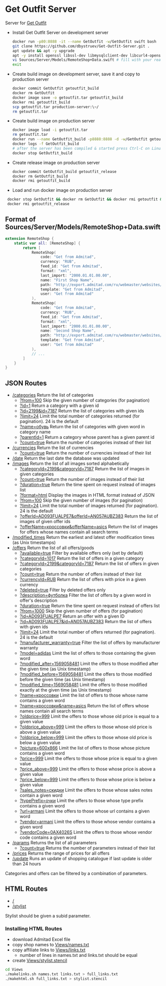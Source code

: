 # Get Outfit Server

Server for [Get Outfit](https://getoutfit.ru)

* Install Get Outfit Server on development server
  ```bash
  docker run -p80:8888 -it --name GetOutfit -w/GetOutfit swift bash
  git clone https://github.com/dbystruev/Get-Outfit-Server.git .
  apt update && apt -y upgrade
  apt -y install openssl libssl-dev libmysqlclient-dev libcurl4-openssl-dev vim
  vi Sources/Server/Models/RemoteShop+Data.swift # fill with your real Admitad data (see below)
  exit
  ```

* Create build image on development server, save it and copy to production server
    ```bash
    docker commit GetOutfit getoutfit_build
    docker rm GetOutfit
    docker image save -o getoutfit.tar getoutfit_build
    docker rmi getoutfit_build
    scp getoutfit.tar production-server:\~/
    rm getoutfit.tar
    ```

* Create build image on production server
    ```bash
    docker image load -i getoutfit.tar
    rm getoutfit.tar
    docker run --name GetOutfit_build -p8888:8888 -d -w/GetOutfit getoutfit_build swift run -c release
    docker logs -f GetOutfit_build
    # after the server has been compiled & started press Ctrl-C on Linux or Cmd-. on macOS
    docker stop GetOutfit_build
    
    ```
  
* Create release image on production server
  ```bash
  docker commit GetOutfit_build getoutfit_release
  docker rm GetOutfit_build
  docker rmi getoutfit_build
  ```
  
* Load and run docker image on production server
```bash
 docker stop GetOutfit && docker rm GetOutfit && docker rmi getoutfit && docker tag getoutfit_release getoutfit && docker run --name GetOutfit -p80:8888 -d -w/GetOutfit getoutfit swift run -c release
 docker rmi getoutfit_release
 ```

## Format of Sources/Server/Models/RemoteShop+Data.swift
```swift
extension RemoteShop {
    static var all: [RemoteShop] {
        return [
            RemoteShop(
                code: "Get from Admitad",
                currency: "RUB",
                feed_id: "Get from Admitad",
                format: "xml",
                last_import: "2000.01.01.00.00",
                name: "First Shop Name",
                path: "http://export.admitad.com/ru/webmaster/websites/838792/products/export_adv_products/",
                template: "Get from Admitad",
                user: "Get from Admitad"
            ),
            RemoteShop(
                code: "Get from Admitad",
                currency: "RUB",
                feed_id: "Get from Admitad",
                format: "xml",
                last_import: "2000.01.01.00.00",
                name: "Second Shop Name",
                path: "http://export.admitad.com/ru/webmaster/websites/838792/products/export_adv_products/",
                template: "Get from Admitad",
                user: "Get from Admitad"
            ),
            // ...
        ]
    }
}
```

## JSON Routes
- [/categories](http://server.getoutfit.ru/categories) Return the list of categories
  - [?from=100](http://server.getoutfit.ru/categories?from=100) Skip the given number of categories (for pagination)
  - [?id=1](http://server.getoutfit.ru/categories?id=1) Return a category with a given id
  - [?id=2199&id=7187](http://server.getoutfit.ru/categories?id=2199&id=7187) Return the list of categories with given ids
  - [?limit=24](http://server.getoutfit.ru/categories?limit=24) Limit the total number of categories returned (for pagination).  24 is the default
  - [?name=обувь](http://server.getoutfit.ru/categories?name=обувь) Return the list of categories with given word in category name
  - [?parentId=1](http://server.getoutfit.ru/categories?parentId=1) Return a category whose parent has a given parent id
  - [?count=true](http://server.getoutfit.ru/categories?count=true) Return the number of categories instead of their list
- [/currencies](http://server.getoutfit.ru/currencies) Return the list of currencies
  - [?count=true](http://server.getoutfit.ru/currencies?count=true) Return the number of currencies instead of their list
- [/date](http://server.getoutfit.ru/date) Return the last date the database was updated
- [/images](http://server.getoutfit.ru/images) Return the list of all images sorted alphabetically
  - [?categoryId=2199&categoryId=7187](http://server.getoutfit.ru/images?categoryId=2199&categoryId=7187) Return the list of images in given categories
  - [?count=true](http://server.getoutfit.ru/images?count=true) Return the number of images instead of their list
  - [?duration=true](http://server.getoutfit.ru/images?duration=true) Return the time spent on request instead of images list
  - [?format=html](http://server.getoutfit.ru/images?format=html) Display the images in HTML format instead of JSON
  - [?from=100](http://server.getoutfit.ru/images?from=100) Skip the given number of images (for pagination)
  - [?limit=24](http://server.getoutfit.ru/images?limit=24) Limit the total number of images returned (for pagination).  24 is the default
  - [?offerId=AD093FUALPE7&offerId=AN057AUBZ383](http://server.getoutfit.ru/images?offerId=AD093FUALPE7&offerId=AN057AUBZ383) Return the list of images of given offer ids
  - [?offerName=кроссовки&offerName=asics](http://server.getoutfit.ru/images?offerName=кроссовки&offerName=asics) Return the list of images for offers whose names contain all search terms
- [/modified_times](http://server.getoutfit.ru/modified_times) Return the earliest and latest offer modification times (as Unix timestamps)
- [/offers](http://server.getoutfit.ru/offers) Return the list of all offers/goods
  - [?available=true](http://server.getoutfit.ru/offers?available=true) Filter by available offers only (set by default)
  - [?categoryId=1017](http://server.getoutfit.ru/offers?categoryId=1017) Return the list of offers in a given category
  - [?categoryId=2199&categoryId=7187](http://server.getoutfit.ru/categories?categoryId=2199&categoryId=7187) Return the list of offers in given categories
  - [?count=true](http://server.getoutfit.ru/offers?count=true) Return the number of offers instead of their list
  - [?currencyId=RUB](http://server.getoutfit.ru/offers?currencyId=RUB) Return the list of offers with price in a given currency
  - [?deleted=true](http://server.getoutfit.ru/offers?deleted=true) Filter by deleted offers only
  - [?description=футболка](http://server.getoutfit.ru/offers?description=футболка) Filter the list of offers by a given word in offer's description
  - [?duration=true](http://server.getoutfit.ru/offers?duration=true) Return the time spent on request instead of offers list
  - [?from=1000](http://server.getoutfit.ru/offers?from=1000) Skip the given number of offers (for pagination)
  - [?id=AD093FUALPE7](http://server.getoutfit.ru/offers?id=AD093FUALPE7) Return an offer with a given ID
  - [?id=AD093FUALPE7&id=AN057AUBZ383](http://server.getoutfit.ru/offers?id=AD093FUALPE7&id=AN057AUBZ383) Return the list of offers with given ids
  - [?limit=24](http://server.getoutfit.ru/offers?limit=24) Limit the total number of offers returned (for pagination).  24 is the default
  - [?manufacturer_warranty=true](http://server.getoutfit.ru/offers?manufacturer_warranty=true) Filter the list of offers by manufacturer warranty
  - [?model=adidas](http://server.getoutfit.ru/offers?model=adidas) Limit the list of offers to those containing the given word
  - [?modified_after=1569058481](http://server.getoutfit.ru/offers?modified_after=1569058481) Limit the offers to those modified after the given time (as Unix timestamp)
  - [?modified_before=1569058481](http://server.getoutfit.ru/offers?modified_before=1569058481) Limit the offers to those modified before the given time (as Unix timestamp)
  - [?modified_time=1569058481](http://server.getoutfit.ru/offers?modified_time=1569058481) Limit the offers to those modified exactly at the given time (as Unix timestamp)
  - [?name=кроссовки](http://server.getoutfit.ru/offers?name=кроссовки) Limit the list of offers to those whose name contains a given word
  - [?name=кроссовки&name=asics](http://server.getoutfit.ru/images?name=кроссовки&name=asics) Return the list of offers whose names contain all search terms
  - [?oldprice=999](http://server.getoutfit.ru/offers?oldprice=999) Limit the offers to those whose old price is equal to a given value
  - [?oldprice_above=999](http://server.getoutfit.ru/offers?oldprice_above=999) Limit the offers to those whose old price is above a given value
  - [?oldprice_below=999](http://server.getoutfit.ru/offers?oldprice_below=999) Limit the offers to those whose old price is below a given value
  - [?picture=600x866](http://server.getoutfit.ru/offers?picture=600x866) Limit the list of offers to those whose picture contains a given word
  - [?price=999](http://server.getoutfit.ru/offers?price=999) Limit the offers to those whose price is equal to a given value
  - [?price_above=999](http://server.getoutfit.ru/offers?price_above=999) Limit the offers to those whose price is above a given value
  - [?price_below=999](http://server.getoutfit.ru/offers?price_below=999) Limit the offers to those whose price is below a given value
  - [?sales_notes=скидки](http://server.getoutfit.ru/offers?sales_notes=скидки) Limit the offers to those whose sales notes contain a given word
  - [?typePrefix=очки](http://server.getoutfit.ru/offers?typePrefix=очки) Limit the offers to those whose type prefix contains a given word
  - [?url=armani](http://server.getoutfit.ru/offers?url=armani) Limit the offers to those whose url contains a given word
  - [?vendor=armani](http://server.getoutfit.ru/offers?vendor=armani) Limit the offers to those whose vendor contains a given word
  - [?vendorCode=0AX4026S](http://server.getoutfit.ru/offers?vendorCode=0AX4026S) Limit the offers to those whose vendor code contains a given word
- [/params](http://server.getoutfit.ru/params) Returns the list of all parameters
  - [?count=true](http://server.getoutfit.ru/params?count=true) Returns the number of parameters instead of their list
- [/prices](http://server.getoutfit.ru/prices) Returns the range of prices for all offers
- [/update](http://server.getoutfit.ru/update) Runs an update of shopping catalogue if last update is older than 24 hours

Categories and offers can be filtered by a combination of parameters.

## HTML Routes
- [/](http://server.getoutfit.ru)
- [/stylist](http://server.getoutfit.ru/stylist?subid=app)

Stylist should be given a subid parameter.

### Installing HTML Routes
- download Admitad Excel file
- copy shop names to [Views/names.txt](https://github.com/dbystruev/Get-Outfit-Server/blob/master/Views/names.txt)
- copy affiliate links to [Views/links.txt](https://github.com/dbystruev/Get-Outfit-Server/blob/master/Views/links.txt)
  - number of lines in names.txt and links.txt should be equal
- create [Views/stylist.stencil](https://github.com/dbystruev/Get-Outfit-Server/blob/master/Views/stylist.stencil)
```bash
cd Views
./makelinks.sh names.txt links.txt > full_links.txt
./makehtml.sh full_links.txt > stylist.stencil
```
